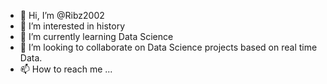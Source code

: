 - 👋 Hi, I’m @Ribz2002
- 👀 I’m interested in history
- 🌱 I’m currently learning Data Science
- 💞️ I’m looking to collaborate on Data Science projects based on real time Data.
- 📫 How to reach me ...

<!---
Ribz2002/Ribz2002 is a ✨ special ✨ repository because its `README.md` (this file) appears on your GitHub profile.
You can click the Preview link to take a look at your changes.
--->
